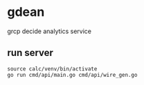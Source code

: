 # gdean
grcp decide analytics service

## run server
```
source calc/venv/bin/activate
go run cmd/api/main.go cmd/api/wire_gen.go
```
